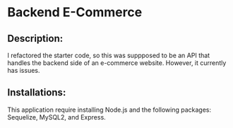 # Backend E-Commerce

## Description: 
I refactored the starter code, so this was suppposed to be an API that handles the backend side of an e-commerce website. However, it currently has issues. 

## Installations: 
This application require installing Node.js and the following packages: Sequelize, MySQL2, and Express. 